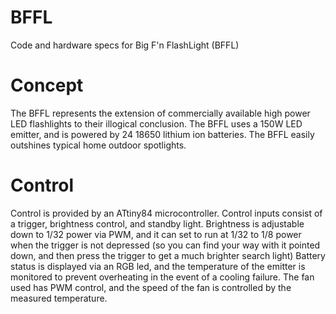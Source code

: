 BFFL
====

Code and hardware specs for Big F'n FlashLight (BFFL)


Concept
====

The BFFL represents the extension of commercially available high power LED flashlights to their illogical conclusion. The BFFL uses a 150W LED emitter, and is powered by 24 18650 lithium ion batteries. The BFFL easily outshines typical home outdoor spotlights. 


Control
====
Control is provided by an ATtiny84 microcontroller. Control inputs consist of a trigger, brightness control, and standby light.  Brightness is adjustable down to 1/32 power via PWM, and it can set to run at 1/32 to 1/8 power when the trigger is not depressed (so you can find your way with it pointed down, and then press the trigger to get a much brighter search light) Battery status is displayed via an RGB led, and the temperature of the emitter is monitored to prevent overheating in the event of a cooling failure. The fan used has PWM control, and the speed of the fan is controlled by the measured temperature. 

